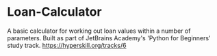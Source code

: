 # Loan-Calculator
A basic calculator for working out loan values within a number of parameters. Built as part of JetBrains Academy's 'Python for Beginners' study track. https://hyperskill.org/tracks/6
